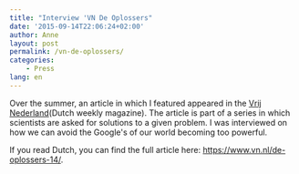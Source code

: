 ```yaml
---
title: "Interview 'VN De Oplossers"
date: '2015-09-14T22:06:24+02:00'
author: Anne
layout: post
permalink: /vn-de-oplossers/
categories:
    - Press
lang: en
---
```


Over the summer, an article in which I featured appeared in
the [Vrij Nederland](https://en.wikipedia.org/wiki/Vrij_Nederland)(Dutch weekly magazine). The article is part of a
series in which scientists are asked for solutions to a given problem. I was interviewed on how we can avoid the
Google's of our world becoming too powerful.

If you read Dutch, you can find the full article here: <https://www.vn.nl/de-oplossers-14/>.
